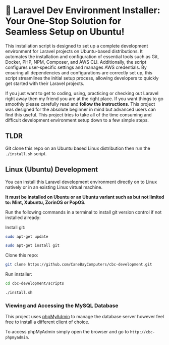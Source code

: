 # 🚀 Laravel Dev Environment Installer: Your One-Stop Solution for Seamless Setup on Ubuntu!

This installation script is designed to set up a complete development environment for Laravel projects on Ubuntu-based distributions. It automates the installation and configuration of essential tools such as Git, Docker, PHP, NPM, Composer, and AWS CLI. Additionally, the script configures user-specific settings and manages AWS credentials. By ensuring all dependencies and configurations are correctly set up, this script streamlines the initial setup process, allowing developers to quickly get started with their Laravel projects.

If you just want to get to coding, using, practicing or checking out Laravel right away then my friend you are at the right place. If you want things to go smoothly please carefully read and **follow the instructions**. This project was designed for the absolute beginner in mind but advanced users can find this useful. This project tries to take all of the time consuming and difficult development environment setup down to a few simple steps.

## TLDR

Git clone this repo on an Ubuntu based Linux distribution then run the `./install.sh` script.

## Linux (Ubuntu) Development

You can install this Laravel development environment directly on to Linux natively or in an existing Linux virtual machine.

**It must be installed on Ubuntu or an Ubuntu variant such as but not limited to: Mint, Xubuntu, ZorinOS or PopOS.**

Run the following commands in a terminal to install git version control if not installed already:

Install git:
```bash
sudo apt-get update

sudo apt-get install git
```

Clone this repo:
```bash
git clone https://github.com/CaneBayComputers/cbc-development.git
```

Run installer:
```bash
cd cbc-development/scripts

./install.sh
```

### Viewing and Accessing the MySQL Database

This project uses [phpMyAdmin](https://www.phpmyadmin.net/) to manage the database server however feel free to install a different client of choice.

To access phpMyAdmin simply open the browser and go to `http://cbc-phpmyadmin`.